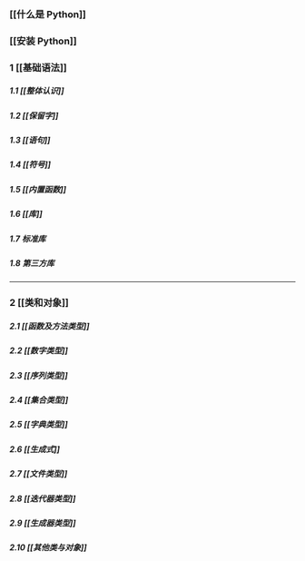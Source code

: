 ### [[什么是 Python]]
### [[安装 Python]]
### 1 [[基础语法]]
##### 1.1 [[整体认识]]
##### 1.2 [[保留字]]
##### 1.3 [[语句]]
##### 1.4 [[符号]]
##### 1.5 [[内置函数]]
##### 1.6 [[库]]
##### 1.7 标准库
##### 1.8 第三方库
---
### 2 [[类和对象]]
##### 2.1 [[函数及方法类型]]
##### 2.2 [[数字类型]]
##### 2.3 [[序列类型]]
##### 2.4 [[集合类型]]
##### 2.5 [[字典类型]]
##### 2.6 [[生成式]]
##### 2.7 [[文件类型]]
##### 2.8 [[迭代器类型]]
##### 2.9 [[生成器类型]]
##### 2.10 [[其他类与对象]]
